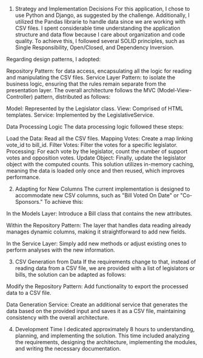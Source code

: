 1. Strategy and Implementation Decisions
For this application, I chose to use Python and Django, as suggested by the challenge. Additionally, I utilized the Pandas librarie to handle data since we are working with CSV files. I spent considerable time understanding the application structure and data flow because I care about organization and code quality. To achieve this, I followed several SOLID principles, such as Single Responsibility, Open/Closed, and Dependency Inversion.

Regarding design patterns, I adopted:

Repository Pattern: for data access, encapsulating all the logic for reading and manipulating the CSV
files.
Service Layer Pattern: to isolate the business logic, ensuring that the rules remain separate from the
presentation layer.
The overall architecture follows the MVC (Model-View-Controller) pattern, distributed as follows:

Model: Represented by the Legislator class.
View: Comprised of HTML templates.
Service: Implemented by the LegislativeService.

Data Processing Logic
The data processing logic followed these steps:

Load the Data: Read all the CSV files.
Mapping Votes: Create a map linking vote_id to bill_id.
Filter Votes: Filter the votes for a specific legislator.
Processing: For each vote by the legislator, count the number of support votes and opposition votes.
Update Object: Finally, update the legislator object with the computed counts.
This solution utilizes in-memory caching, meaning the data is loaded only once and then reused, which
improves performance.

2. Adapting for New Columns
The current implementation is designed to accommodate new CSV columns, such as "Bill Voted On Date" or
"Co-Sponsors." To achieve this:

In the Models Layer: 
Introduce a Bill class that contains the new attributes.

Within the Repository Pattern: 
The layer that handles data reading already manages dynamic columns, making it straightforward to add new fields.

In the Service Layer: 
Simply add new methods or adjust existing ones to perform analyses with the new information.

3. CSV Generation from Data
If the requirements change to that, instead of reading data from a CSV file, we are provided with a list of legislators or bills, the solution can be adapted as follows:

Modify the Repository Pattern: Add functionality to export the processed data to a CSV file.

Data Generation Service: Create an additional service that generates the data based on the provided input and saves it as a CSV file, maintaining consistency with the overall architecture.

4. Development Time
I dedicated approximately 8 hours to understanding, planning, and implementing the solution. This time included analyzing the requirements, designing the architecture, implementing the modules, and writing the necessary documentation.